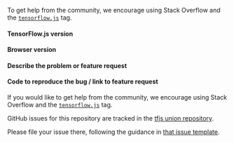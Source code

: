 To get help from the community, we encourage using Stack Overflow and the [`tensorflow.js`](https://stackoverflow.com/questions/tagged/tensorflow.js) tag.

#### TensorFlow.js version

#### Browser version

#### Describe the problem or feature request

#### Code to reproduce the bug / link to feature request
If you would like to get help from the community, we encourage using Stack Overflow and the [`tensorflow.js`](https://stackoverflow.com/questions/tagged/tensorflow.js) tag.

GitHub issues for this repository are tracked in the [tfjs union repository](https://github.com/tensorflow/tfjs/issues).

Please file your issue there, following the guidance in [that issue template](https://github.com/tensorflow/tfjs/blob/master/ISSUE_TEMPLATE.md).
